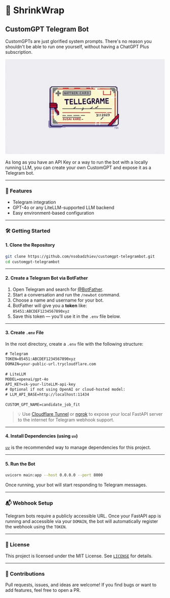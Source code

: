 # 🤖 ShrinkWrap
## CustomGPT Telegram Bot

CustomGPTs are just glorified system prompts. There's no reason you shouldn't be able to run one yourself, without having a ChatGPT Plus subscription.

![logo.jpg](images/logo.jpg)

As long as you have an API Key or a way to run the bot with a locally running LLM, you can create your own CustomGPT and expose it as a Telegram bot.

---

### 🚀 Features

- Telegram integration 
- GPT-4o or any LiteLLM-supported LLM backend
- Easy environment-based configuration

---

### 🛠️ Getting Started

#### 1. Clone the Repository

```bash
git clone https://github.com/nsobadzhiev/customgpt-telegrambot.git
cd customgpt-telegrambot
```

---

#### 2. Create a Telegram Bot via BotFather

1. Open Telegram and search for [@BotFather](https://t.me/BotFather).  
2. Start a conversation and run the `/newbot` command.  
3. Choose a name and username for your bot.  
4. BotFather will give you a **token** like:  
   `85451:ABCDEF1234567890xyz`  
5. Save this token — you'll use it in the `.env` file below.  

---

#### 3. Create `.env` File

In the root directory, create a `.env` file with the following structure:

```env
# Telegram
TOKEN=85451:ABCDEF1234567890xyz
DOMAIN=your-public-url.trycloudflare.com

# LiteLLM
MODEL=openai/gpt-4o
API_KEY=sk-your-liteLLM-api-key
# Optional if not using OpenAI or cloud-hosted model:
# LLM_API_BASE=http://localhost:11434

CUSTOM_GPT_NAME=candidate_job_fit
```

> 💡 Use [Cloudflare Tunnel](https://developers.cloudflare.com/cloudflare-one/connections/connect-apps/) or [ngrok](https://ngrok.com/) to expose your local FastAPI server to the internet for Telegram webhook support.

---

#### 4. Install Dependencies (using `uv`)

[`uv`](https://github.com/astral-sh/uv) is the recommended way to manage dependencies for this project.

---

#### 5. Run the Bot

```bash
uvicorn main:app --host 0.0.0.0 --port 8000
```

Once running, your bot will start responding to Telegram messages.

---

### 📬 Webhook Setup

Telegram bots require a publicly accessible URL. Once your FastAPI app is running and accessible via your `DOMAIN`, the bot will automatically register the webhook using the `TOKEN`.

---

### 📄 License

This project is licensed under the MIT License. See [`LICENSE`](LICENSE) for details.

---

### 🙌 Contributions

Pull requests, issues, and ideas are welcome! If you find bugs or want to add features, feel free to open a PR.
